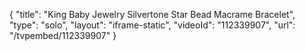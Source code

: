 {
    "title": "King Baby Jewelry Silvertone Star Bead Macrame Bracelet",
    "type": "solo",
    "layout": "iframe-static",
    "videoId": "112339907",
    "url": "\/tvpembed\/112339907"
}